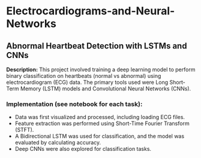 # Electrocardiograms-and-Neural-Networks 

## Abnormal Heartbeat Detection with LSTMs and CNNs

**Description:** This project involved training a deep learning model to perform binary classification on heartbeats (normal vs abnormal) using electrocardiogram (ECG) data. The primary tools used were Long Short-Term Memory (LSTM) models and Convolutional Neural Networks (CNNs).

### Implementation (see notebook for each task):
* Data was first visualized and processed, including loading ECG files.
* Feature extraction was performed using Short-Time Fourier Transform (STFT).
* A Bidirectional LSTM was used for classification, and the model was evaluated by calculating accuracy.
* Deep CNNs were also explored for classification tasks.
